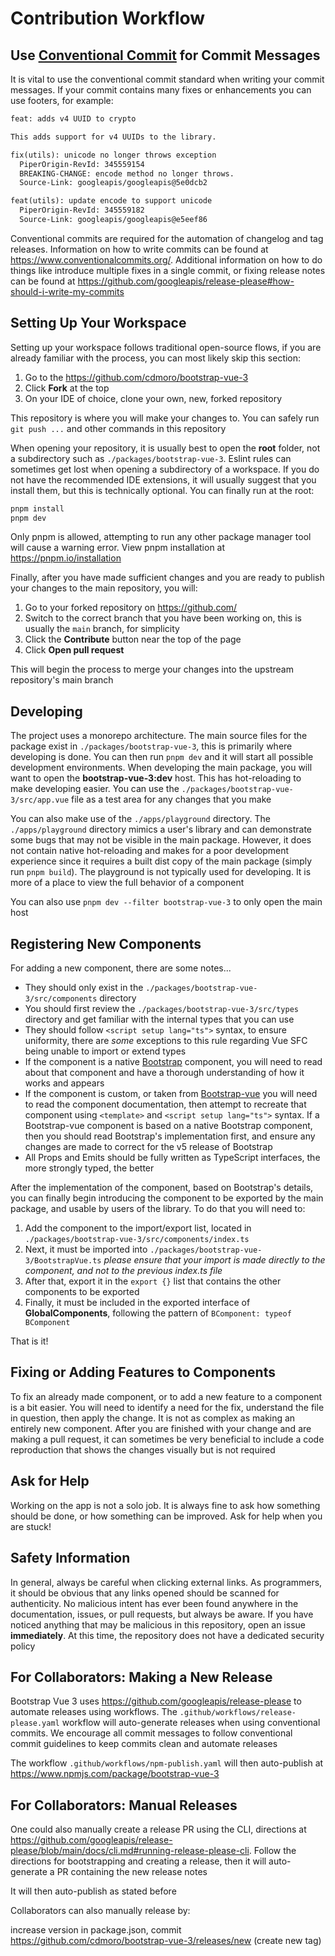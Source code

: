 # Contribution Workflow

## Use [Conventional Commit](https://www.conventionalcommits.org/) for Commit Messages

It is vital to use the conventional commit standard when writing your commit messages. If your commit contains many fixes or enhancements you can use footers, for example:

```txt
feat: adds v4 UUID to crypto

This adds support for v4 UUIDs to the library.

fix(utils): unicode no longer throws exception
  PiperOrigin-RevId: 345559154
  BREAKING-CHANGE: encode method no longer throws.
  Source-Link: googleapis/googleapis@5e0dcb2

feat(utils): update encode to support unicode
  PiperOrigin-RevId: 345559182
  Source-Link: googleapis/googleapis@e5eef86
```

Conventional commits are required for the automation of changelog and tag releases. Information on how to write commits can be found at <https://www.conventionalcommits.org/>. Additional information on how to do things like introduce multiple fixes in a single commit, or fixing release notes can be found at <https://github.com/googleapis/release-please#how-should-i-write-my-commits>

## Setting Up Your Workspace

Setting up your workspace follows traditional open-source flows, if you are already familiar with the process, you can most likely skip this section:

1. Go to the <https://github.com/cdmoro/bootstrap-vue-3>
2. Click **Fork** at the top
3. On your IDE of choice, clone your own, new, forked repository

This repository is where you will make your changes to. You can safely run `git push ...` and other commands in this repository

When opening your repository, it is usually best to open the **root** folder, not a subdirectory such as `./packages/bootstrap-vue-3`. Eslint rules can sometimes get lost when opening a subdirectory of a workspace. If you do not have the recommended IDE extensions, it will usually suggest that you install them, but this is technically optional. You can finally run at the root:

```bash
pnpm install
pnpm dev
```

Only pnpm is allowed, attempting to run any other package manager tool will cause a warning error. View pnpm installation at <https://pnpm.io/installation>

Finally, after you have made sufficient changes and you are ready to publish your changes to the main repository, you will:

1. Go to your forked repository on <https://github.com/>
2. Switch to the correct branch that you have been working on, this is usually the `main` branch, for simplicity
3. Click the **Contribute** button near the top of the page
4. Click **Open pull request**

This will begin the process to merge your changes into the upstream repository's main branch

## Developing

The project uses a monorepo architecture. The main source files for the package exist in `./packages/bootstrap-vue-3`, this is primarily where developing is done. You can then run `pnpm dev` and it will start all possible development environments. When developing the main package, you will want to open the **bootstrap-vue-3:dev** host. This has hot-reloading to make developing easier. You can use the `./packages/bootstrap-vue-3/src/app.vue` file as a test area for any changes that you make

You can also make use of the `./apps/playground` directory. The `./apps/playground` directory mimics a user's library and can demonstrate some bugs that may not be visible in the main package. However, it does not contain native hot-reloading and makes for a poor development experience since it requires a built dist copy of the main package (simply run `pnpm build`). The playground is not typically used for developing. It is more of a place to view the full behavior of a component

You can also use `pnpm dev --filter bootstrap-vue-3` to only open the main host

## Registering New Components

For adding a new component, there are some notes...

* They should only exist in the `./packages/bootstrap-vue-3/src/components` directory
* You should first review the `./packages/bootstrap-vue-3/src/types` directory and get familiar with the internal types that you can use
* They should follow `<script setup lang="ts">` syntax, to ensure uniformity, there are *some* exceptions to this rule regarding Vue SFC being unable to import or extend types
* If the component is a native [Bootstrap](https://getbootstrap.com/) component, you will need to read about that component and have a thorough understanding of how it works and appears
* If the component is custom, or taken from [Bootstrap-vue](https://bootstrap-vue.org/) you will need to read the component documentation, then attempt to recreate that component using `<template>` and `<script setup lang="ts">` syntax. If a Bootstrap-vue component is based on a native Bootstrap component, then you should read Bootstrap's implementation first, and ensure any changes are made to correct for the v5 release of Bootstrap
* All Props and Emits should be fully written as TypeScript interfaces, the more strongly typed, the better

After the implementation of the component, based on Bootstrap's details, you can finally begin introducing the component to be exported by the main package, and usable by users of the library. To do that you will need to:

1. Add the component to the import/export list, located in `./packages/bootstrap-vue-3/src/components/index.ts`
2. Next, it must be imported into `./packages/bootstrap-vue-3/BootstrapVue.ts` *please ensure that your import is made directly to the component, and not to the previous index.ts file*
3. After that, export it in the `export {}` list that contains the other components to be exported
4. Finally, it must be included in the exported interface of **GlobalComponents**, following the pattern of `BComponent: typeof BComponent`

That is it!

## Fixing or Adding Features to Components

To fix an already made component, or to add a new feature to a component is a bit easier. You will need to identify a need for the fix, understand the file in question, then apply the change. It is not as complex as making an entirely new component. After you are finished with your change and are making a pull request, it can sometimes be very beneficial to include a code reproduction that shows the changes visually but is not required

## Ask for Help

Working on the app is not a solo job. It is always fine to ask how something should be done, or how something can be improved. Ask for help when you are stuck!

## Safety Information

In general, always be careful when clicking external links. As programmers, it should be obvious that any links opened should be scanned for authenticity. No malicious intent has ever been found anywhere in the documentation, issues, or pull requests, but always be aware. If you have noticed anything that may be malicious in this repository, open an issue **immediately**. At this time, the repository does not have a dedicated security policy

## For Collaborators: Making a New Release

Bootstrap Vue 3 uses <https://github.com/googleapis/release-please> to automate releases using workflows. The `.github/workflows/release-please.yaml` workflow will auto-generate releases when using conventional commits. We encourage all commit messages to follow conventional commit guidelines to keep commits clean and automate releases

The workflow `.github/workflows/npm-publish.yaml` will then auto-publish at <https://www.npmjs.com/package/bootstrap-vue-3>

## For Collaborators: Manual Releases

One could also manually create a release PR using the CLI, directions at <https://github.com/googleapis/release-please/blob/main/docs/cli.md#running-release-please-cli>. Follow the directions for bootstrapping and creating a release, then it will auto-generate a PR containing the new release notes

It will then auto-publish as stated before

Collaborators can also manually release by:

increase version in package.json, commit
<https://github.com/cdmoro/bootstrap-vue-3/releases/new> (create new tag)
